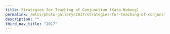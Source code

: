```yaml
---
title: Strategies for Teaching of Conjunction (Kata Hubung)
permalink: /mlcs/photo-gallery/2017/strategies-for-teaching-of-conjunction-kata-hubung/
description: ""
third_nav_title: "2017"
---
```

